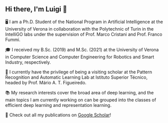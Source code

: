 ## Hi there, I'm Luigi 👋

🖥️ I am a Ph.D. Student of the National Program in Artificial Intelligence at the University of Verona in collaboration with the Polytechnic of Turin in the IntelliGO labs under the supervision of Prof. Marco Cristani and Prof. Franco Fummi.

🎓 I received my B.Sc. (2019) and M.Sc. (2021) at the University of Verona in Computer Science and Computer Engineering for Robotics and Smart Industry, respectively.

📌 I currently have the privilege of being a visiting scholar at the Pattern Recognition and Automatic Learning Lab at Istituto Superior Técnico, headed by Prof. Mário A. T. Figueiredo.

📚 My research interests cover the broad area of deep learning, and the main topics I am currently working on can be grouped into the classes of efficient deep learning and representation learning.

📄 Check out all my publications on [Google Scholar](https://scholar.google.com/citations?user=sVTnbPYAAAAJ&hl=en)!
